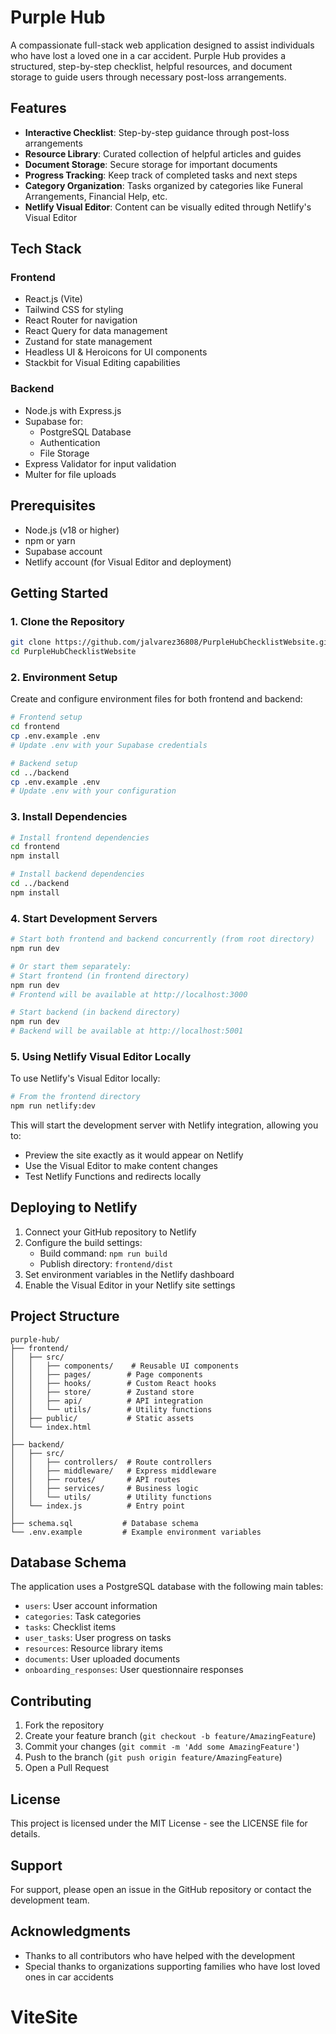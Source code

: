 # Purple Hub

A compassionate full-stack web application designed to assist individuals who have lost a loved one in a car accident. Purple Hub provides a structured, step-by-step checklist, helpful resources, and document storage to guide users through necessary post-loss arrangements.

## Features

- **Interactive Checklist**: Step-by-step guidance through post-loss arrangements
- **Resource Library**: Curated collection of helpful articles and guides
- **Document Storage**: Secure storage for important documents
- **Progress Tracking**: Keep track of completed tasks and next steps
- **Category Organization**: Tasks organized by categories like Funeral Arrangements, Financial Help, etc.
- **Netlify Visual Editor**: Content can be visually edited through Netlify's Visual Editor

## Tech Stack

### Frontend
- React.js (Vite)
- Tailwind CSS for styling
- React Router for navigation
- React Query for data management
- Zustand for state management
- Headless UI & Heroicons for UI components
- Stackbit for Visual Editing capabilities

### Backend
- Node.js with Express.js
- Supabase for:
  - PostgreSQL Database
  - Authentication
  - File Storage
- Express Validator for input validation
- Multer for file uploads

## Prerequisites

- Node.js (v18 or higher)
- npm or yarn
- Supabase account
- Netlify account (for Visual Editor and deployment)

## Getting Started

### 1. Clone the Repository

```bash
git clone https://github.com/jalvarez36808/PurpleHubChecklistWebsite.git
cd PurpleHubChecklistWebsite
```

### 2. Environment Setup

Create and configure environment files for both frontend and backend:

```bash
# Frontend setup
cd frontend
cp .env.example .env
# Update .env with your Supabase credentials

# Backend setup
cd ../backend
cp .env.example .env
# Update .env with your configuration
```

### 3. Install Dependencies

```bash
# Install frontend dependencies
cd frontend
npm install

# Install backend dependencies
cd ../backend
npm install
```

### 4. Start Development Servers

```bash
# Start both frontend and backend concurrently (from root directory)
npm run dev

# Or start them separately:
# Start frontend (in frontend directory)
npm run dev
# Frontend will be available at http://localhost:3000

# Start backend (in backend directory)
npm run dev
# Backend will be available at http://localhost:5001
```

### 5. Using Netlify Visual Editor Locally

To use Netlify's Visual Editor locally:

```bash
# From the frontend directory
npm run netlify:dev
```

This will start the development server with Netlify integration, allowing you to:
- Preview the site exactly as it would appear on Netlify
- Use the Visual Editor to make content changes
- Test Netlify Functions and redirects locally

## Deploying to Netlify

1. Connect your GitHub repository to Netlify
2. Configure the build settings:
   - Build command: `npm run build`
   - Publish directory: `frontend/dist`
3. Set environment variables in the Netlify dashboard
4. Enable the Visual Editor in your Netlify site settings

## Project Structure

```
purple-hub/
├── frontend/
│   ├── src/
│   │   ├── components/    # Reusable UI components
│   │   ├── pages/        # Page components
│   │   ├── hooks/        # Custom React hooks
│   │   ├── store/        # Zustand store
│   │   ├── api/          # API integration
│   │   └── utils/        # Utility functions
│   ├── public/           # Static assets
│   └── index.html
│
├── backend/
│   ├── src/
│   │   ├── controllers/  # Route controllers
│   │   ├── middleware/   # Express middleware
│   │   ├── routes/       # API routes
│   │   ├── services/     # Business logic
│   │   └── utils/        # Utility functions
│   └── index.js          # Entry point
│
├── schema.sql           # Database schema
└── .env.example         # Example environment variables
```

## Database Schema

The application uses a PostgreSQL database with the following main tables:
- `users`: User account information
- `categories`: Task categories
- `tasks`: Checklist items
- `user_tasks`: User progress on tasks
- `resources`: Resource library items
- `documents`: User uploaded documents
- `onboarding_responses`: User questionnaire responses

## Contributing

1. Fork the repository
2. Create your feature branch (`git checkout -b feature/AmazingFeature`)
3. Commit your changes (`git commit -m 'Add some AmazingFeature'`)
4. Push to the branch (`git push origin feature/AmazingFeature`)
5. Open a Pull Request

## License

This project is licensed under the MIT License - see the LICENSE file for details.

## Support

For support, please open an issue in the GitHub repository or contact the development team.

## Acknowledgments

- Thanks to all contributors who have helped with the development
- Special thanks to organizations supporting families who have lost loved ones in car accidents 
# ViteSite